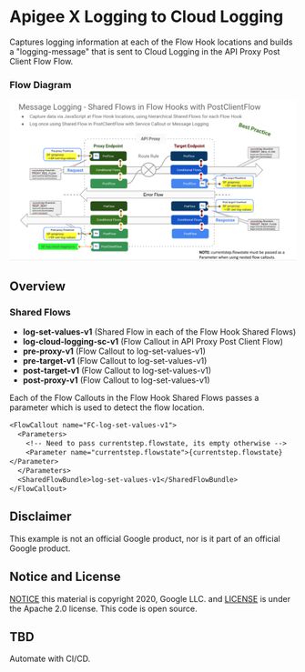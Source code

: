 # Apigee X Logging to Cloud Logging
Captures logging information at each of the Flow Hook locations and builds a "logging-message" that is sent to Cloud Logging in the API Proxy Post Client Flow Flow.

### Flow Diagram
![Proxy flow](./logging-flow.png)

## Overview
### Shared Flows
* **log-set-values-v1** (Shared Flow in each of the Flow Hook Shared Flows)
* **log-cloud-logging-sc-v1** (Flow Callout in API Proxy Post Client Flow)
* **pre-proxy-v1** (Flow Callout to log-set-values-v1)
* **pre-target-v1** (Flow Callout to log-set-values-v1)
* **post-target-v1** (Flow Callout to log-set-values-v1)
* **post-proxy-v1** (Flow Callout to log-set-values-v1)

Each of the Flow Callouts in the Flow Hook Shared Flows passes a parameter which is used to detect the flow location.
```
<FlowCallout name="FC-log-set-values-v1">
  <Parameters>
    <!-- Need to pass currentstep.flowstate, its empty otherwise -->
    <Parameter name="currentstep.flowstate">{currentstep.flowstate}</Parameter>
  </Parameters>
  <SharedFlowBundle>log-set-values-v1</SharedFlowBundle>
</FlowCallout>
```

## Disclaimer

This example is not an official Google product, nor is it part of an official Google product.

## Notice and License

[NOTICE](NOTICE) this material is copyright 2020, Google LLC. and [LICENSE](LICENSE) is under the Apache 2.0 license. This code is open source.

## TBD
Automate with CI/CD.